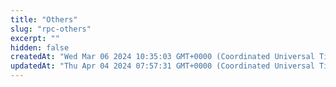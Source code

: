 ```yaml
---
title: "Others"
slug: "rpc-others"
excerpt: ""
hidden: false
createdAt: "Wed Mar 06 2024 10:35:03 GMT+0000 (Coordinated Universal Time)"
updatedAt: "Thu Apr 04 2024 07:57:31 GMT+0000 (Coordinated Universal Time)"
---
```

